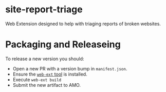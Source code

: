 # site-report-triage

Web Extension designed to help with triaging reports of broken websites.

# Packaging and Releaseing

To release a new version you should:
* Open a new PR with a version bump in `manifest.json`.
* Ensure the [`web-ext` tool](https://extensionworkshop.com/documentation/develop/getting-started-with-web-ext/) is installed.
* Execute `web-ext build`
* Submit the new artifact to AMO.

